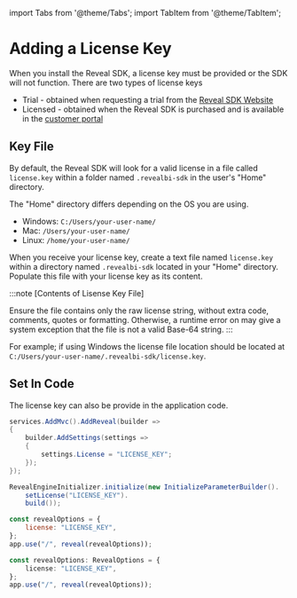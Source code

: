 import Tabs from '@theme/Tabs';
import TabItem from '@theme/TabItem';

# Adding a License Key

When you install the Reveal SDK, a license key must be provided or the SDK will not function. There are two types of license keys
- Trial - obtained when requesting a trial from the [Reveal SDK Website](https://www.revealbi.io/download-sdk)
- Licensed - obtained when the Reveal SDK is purchased and is available in the [customer portal](https://account.infragistics.com/subscriptions)

## Key File
By default, the Reveal SDK will look for a valid license in a file called `license.key` within a folder named `.revealbi-sdk` in the user's "Home" directory.

The "Home" directory differs depending on the OS you are using.
- Windows: `C:/Users/your-user-name/`
- Mac: `/Users/your-user-name/`
- Linux: `/home/your-user-name/`

When you receive your license key, create a text file named `license.key` within a directory named `.revealbi-sdk` located in your "Home" directory. Populate this file with your license key as its content.

:::note [Contents of Lisense Key File]

Ensure the file contains only the raw license string, without extra code, comments, quotes or formatting. Otherwise, a runtime error on may give a system exception that the file is not a valid Base-64 string.
:::

For example; if using Windows the license file location should be located at `C:/Users/your-user-name/.revealbi-sdk/license.key`.

## Set In Code

The license key can also be provide in the application code.

<Tabs groupId="code" queryString>
  <TabItem value="aspnet" label="ASP.NET" default>

```cs
services.AddMvc().AddReveal(builder => 
{
    builder.AddSettings(settings =>
    {
        settings.License = "LICENSE_KEY";
    });
});
```

  </TabItem>

  <TabItem value="java" label="Java">

```java
RevealEngineInitializer.initialize(new InitializeParameterBuilder().
    setLicense("LICENSE_KEY").
    build());
```

  </TabItem>

  <TabItem value="node" label="Node.js">    

```js
const revealOptions = {
	license: "LICENSE_KEY",
};
app.use("/", reveal(revealOptions));
```

  </TabItem>

  <TabItem value="node-ts" label="Node.js - TS">    

```ts
const revealOptions: RevealOptions = {
	license: "LICENSE_KEY",
};
app.use("/", reveal(revealOptions));
```

  </TabItem>
</Tabs>
